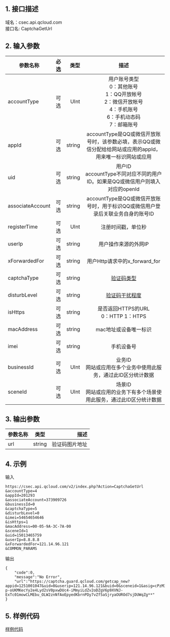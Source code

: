 ## 1. 接口描述
域名：csec.api.qcloud.com  
接口名: CaptchaGetUrl  

## 2. 输入参数
|参数名称         | 必选           | 类型  | 描述 |
| ------------- |:-------------:| -----:| :-----: |
| accountType      | 可选 | UInt | 用户账号类型<br>0：其他账号<br>1：QQ开放帐号<br>2：微信开放帐号<br>4：手机账号<br>6：手机动态码<br>7：邮箱账号          |
| appId      | 可选 | string | accountType是QQ或微信开放账号时，该参数必填，表示QQ或微信分配给给网站或应用的appId，用来唯一标识网站或应用 |
| uid      | 可选      |   string | 用户ID<br>accountType不同对应不同的用户ID。如果是QQ或微信用户则填入对应的openId          |
|associateAccount| 可选 | string   | accountType是QQ或微信开放账号时，用于标识QQ或微信用户登录后关联业务自身的账号ID          |
|registerTime| 可选      |  UInt   | 注册时间戳，单位秒          |
|userIp| 可选      |  string   | 用户操作来源的外网IP          |
|xForwardedFor| 可选      |  string   | 用户Http请求中的x_forward_for          |
|captchaType| 可选      |  string   | [验证码类型](http://tce.fsphere.cn/doc/api/254/%E9%AA%8C%E8%AF%81%E7%A0%81%E7%B1%BB%E5%9E%8B%E8%AF%B4%E6%98%8E)          |
|disturbLevel| 可选      |  string   | [验证码干扰程度](http://tce.fsphere.cn/doc/api/254/%E9%AA%8C%E8%AF%81%E7%A0%81%E7%B1%BB%E5%9E%8B%E8%AF%B4%E6%98%8E)          |
|isHttps| 可选      |  string   | 是否返回HTTPS的URL<br>0：HTTP 1：HTPS |
|macAddress| 可选      |  string   | mac地址或设备唯一标识          |
|imei| 可选      |  string   | 手机设备号          |
|businessId| 可选      |  UInt   |   业务ID<br>网站或应用在多个业务中使用此服务，通过此ID区分统计数据        |
|sceneId| 可选      |  UInt   |   场景ID<br>网站或应用的业务下有多个场景使用此服务，通过此ID区分统计数据        |


## 3. 输出参数
|参数名称         |  类型  | 描述 |
| ------------- |:-------------:| -----:|
| url      | string | 验证码图片地址          |

## 4. 示例
输入

```
https://csec.api.qcloud.com/v2/index.php?Action=CaptchaGetUrl
&accountType=4
&appId=201293
&associateAccount=373909726
&businessId=0
&captchaType=5
&disturbLevel=0
&imei=54654654646
&isHttps=1
&macAddress=00-05-9A-3C-7A-00
&sceneId=1
&uid=15013465759
&userIp=8.8.8.8
&xForwardedFor=121.14.96.121
&COMMON_PARAMS
```

输出

```
{
    "code":0,
    "message":"No Error",
    "url":"https://captcha.guard.qcloud.com/getcap_new?appid=1251001047&uid=0&userip=121.14.96.121&buid=0&sceneid=1&asig=cPzM3rJU7lwyx0zfgncVB7heUkCnh7fQPm-p-oUKMKecYy2e4Lyd2sV0pxwDUc4-iMmyiLdZv2oDZgV6p9XVNJ-ExTc01mowCLMEbu_OLW2znNfAoEpyedKbrnPDy7vZf5aSjryaOUROd7sjDUWqZg**"
}
```

## 5. 样例代码
[样例代码](http://console.tce.fsphere.cn/tianyu/guide/service/Captcha)
